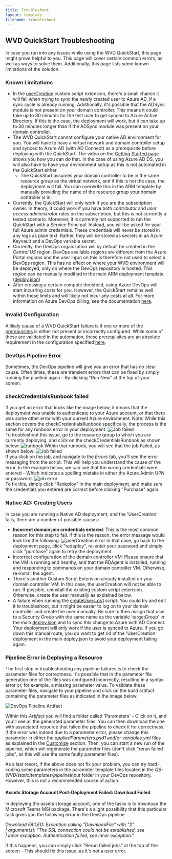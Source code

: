 ```yaml
---
title: Troubleshoot
layout: template
filename: troubleshoot
---
```


## <b>WVD QuickStart Troubleshooting</b>
In case you run into any issues while using the WVD QuickStart, this page might prove helpful to you. This page will cover certain common errors, as well as ways to solve them. Additionally, this page lists some known limitations of the solution.

### <b>Known Limitations</b>
* In the <a href="https://github.com/samvdjagt/wvdquickstart/tree/master/Modules/ARM/UserCreation/scripts/createUsers.ps1" target="_blank">userCreation</a> custom script extension, there's a small chance it will fail when trying to sync the newly created user to Azure AD, if a sync cycle is already running. Additionally, it's possible that the ADSync module is not present on your domain controller. This means it could take up to 30 minutes for the test user to get synced to Azure Active Directory. If this is the case, the deployment will work, but it can take up to 30 minutes longer than if the ADSync module was present on your domain controller.
* The WVD QuickStart cannot configure your native AD environment for you. You will have to have a virtual network and domain controller setup and synced to Azure AD (with AD Connect) as a prerequisite before deploying with the QuickStart. The video on the <a href="howto">Getting Started page</a> shows you how you can do that. In the case of using Azure AD DS, you will also have to have your environment setup as this is not automated in the QuickStart either.
  * The QuickStart assumes your domain controller to be in the same resource group as the virtual network, and if this is not the case, the deployment will fail. You can overwrite this in the ARM template by manually providing the name of the resource group your domain controller is in.
* Currently, the QuickStart will only work if you are the subscription owner. In theory, it could work if you have both *contributor* and *user access administrator* roles on the subscription, but this is not currently a tested scenario. Moreover, it is currently not supported to run the QuickStart with a Service Principal. Instead, you will be asked for your full Azure admin credentials. These credentials will never be stored in any logs as plain text. Rather, they will be stored as secrets in an Azure Keyvault and a DevOps variable secret.
* Currently, the DevOps organization will by default be created in the *Central US* region. DevOps available regions are different from the Azure Portal regions and the user input on this is therefore not used to select a DevOps region. This has no effect on where your WVD environment will be deployed, only on where the DevOps repository is hosted. This region can be manually modified in the main ARM deployment template (<a href="https://github.com/samvdjagt/wvdquickstart/tree/master/deploy.json" target="_blank">deploy.json</a>)
* After crossing a certain compute threshold, using Azure DevOps will start incurring costs for you. However, the QuickStart remains well within those limits and will likely not incur any costs at all. For more information on Azure DevOps billing, see the documentation <a href="https://docs.microsoft.com/en-us/azure/devops/organizations/billing/overview?view=azure-devops" target="_blank">here</a>.

### <b>Invalid Configuration</b>
A likely cause of a WVD QuickStart failure is if one or more of the <a href="howto">prerequisites</a> is either not present or incorrectly configured. While some of these are validated in the automation, these prerequisites are an absolute requirement in the configuration specified <a href="howto">here</a>.

### <b>DevOps Pipeline Error</b>
Sometimes, the DevOps pipeline will give you an error that has no clear cause. Often times, these are transient errors that can be fixed by simply running the pipeline again - By clicking "Run New" at the top of your screen. 

### <b>checkCredentialsRunbook failed</b>
If you get an error that looks like the image below, it means that the deployment was unable to authenticate to your Azure account, or that there was some other error with your current Azure environment. Note: While this section covers the checkCredentialsRunbook specifically, the process is the same for any runbook error in your deployment.
![Job failed](images/jobFail.PNG?raw=true)
<br>To troubleshoot this issue, go to the resource group to which you are currently deploying, and click on the checkCredentialsRunbook as shown below:
![runbook](images/runbook.PNG?raw=true)
Within that runbook, you will see that the job Failed, as shown below:
![Job failed](images/runbookFailed.PNG?raw=true)
<br>If you click on the job, and navigate to the *Errors* tab, you'll see the error messaging from the script. This will help you understand the cause of the error. In the example below, we can see that the wrong credentials were entered - Which indicates a spelling mistake in either the Azure Admin UPN or password. 
![job error](images/jobError.PNG?raw=true)
<br>To fix this, simply click "Redeploy" in the main deployment, and make sure the credentials you entered are correct before clicking "Purchase" again.

### <b>Native AD: Creating Users</b>
In case you are running a Native AD deployment, and the 'UserCreation' fails, there are a number of possible causes:

* <b>Incorrect domain join credentials entered</b>: This is the most common reason for this step to fail. If this is the reason, the error message would look like the following:
![userCreation error](images/credError.PNG?raw=true)
In that case, go back to the deployment page, click "redeploy", re-enter your password and simply click "purchase" again to retry the deployment.
* Incorrect configuration of the domain controller VM: Please ensure that the VM is running and healthy, and that the RDAgent is installed, running and responding to commands on your domain controller VM. Otherwise, re-install the agent.
* There's another Custom Script Extension already installed on your domain controller VM: In this case, the userCreation will not be able to run. If possible, uninstall the existing custom script extension. Otherwise, create the user manually as explained below.
* A failure when running the <a href="https://github.com/samvdjagt/wvdquickstart/tree/master/Modules/ARM/UserCreation/scripts/createUsers.ps1" target="_blank">createUsers.ps1</a> script: You could try and edit it to troubleshoot, but it might be easier to log on to your domain controller and create the user manually. Be sure to then assign that user to a Security Group with the same name as the variable 'targetGroup' in the main <a href="https://github.com/samvdjagt/wvdquickstart/tree/master/deploy.json" target="_blank">deploy.json</a> and to sync this change to Azure with AD Connect. Your deployment will only work if the user is synced to Azure. If you go down this manual route, you do want to get rid of the 'UserCreation' deployment in the main deploy.json to avoid your deployment failing again.

### <b>Pipeline Error in Deploying a Resource</b>
The first step in troubleshooting any pipeline failures is to check the parameter files for correctness. It's possible that in the parameter file generation one of the files was configured incorrectly, resulting in a syntax error or, for example, a missing parameter value. To validate these parameter files, navigate to your pipeline and click on the build artifact containing the parameter files as indicated in the image below.

![DevOps Pipeline Artifact](images/devopsArtifact.PNG?raw=true)

Within this *Artifact* you will find a folder called 'Parameters' - Click on it, and you'll see all the generated parameter files. You can then download the one with associated resource that failed the pipeline to check it for correctness. If the error was indeed due to a parameter error, please change this parameter in either the *appliedParameters.psd1* and/or *variables.yml* files as explained in the <a href="customize" target="_blank">Customize</a> section. Then, you can start a new run of the pipeline, which will regenerate the parameter files (don't click "rerun failed jobs", as this will use the same faulty parameter files). 

As a last resort, if the above does not fix your problem, you can try hard-coding some parameters in the parameter template files located in the *QS-WVD/static/templates/pipelineinput* folder in your DevOps repository. However, this is not a recommended course of action.

#### Assets Storage Account Post-Deployment Failed: Download Failed
In deploying the assets storage account, one of the tasks is to download the Microsoft Teams MSI package. There's a slight possibility that this particular task gives you the following error in the DevOps pipeline

*Download FAILED: Exception calling "DownloadFile" with "2" <br>
     | argument(s): "The SSL connection could not be established, see <br>
     | inner exception. Authentication failed, see inner exception."*

If this happens, you can simply click "Rerun failed jobs" at the top of the screen - This should fix this issue, as it's not a user error.
